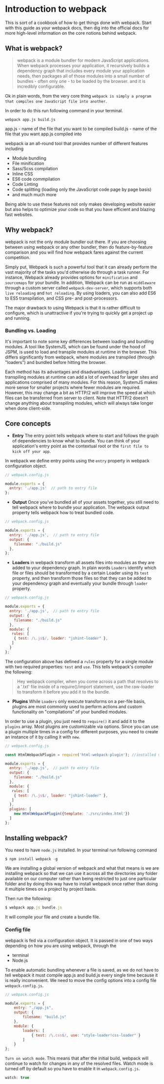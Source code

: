 # Introduction to webpack

This is sort of a cookbook of how to get things done with webpack. Start with this guide as your webpack docs, then dig into the official docs for more high-level information on the core notions behind webpack.

## What is webpack?

> webpack is a module bundler for modern JavaScript applications. When webpack processes your application, it recursively builds a dependency graph that includes every module your application needs, then packages all of those modules into a small number of bundles - often only one - to be loaded by the browser. and it is incredibly configurable.

Ok in plain words, from the very core thing `webpack is simply a program that compiles one JavaScript file into another`.

In order to do this run following command in your terminal.
```
webpack app.js build.js
```
app.js - name of the file that you want to be compiled
build.js - name of the file that you want app.js compiled into


webpack ia an all-round tool that provides number of different features including 
* Module bundling
* File minification
* Sass/Scss compilation
* Inline CSS
* ES6 code commpilation
* Code Linting
* Code splitting (loading only the JavaScript code page by page basis)
* and much much more 

Being able to use these features not only makes developing website easier but also helps to optimize your code so that you have efficient and blazing fast websites. 

## Why webpack?

webpack is not the only module bundler out there. If you are choosing between using webpack or any other bundler, then do feature-by-feature comparison and you will find how webpack fares against the current competition.

Simply put, Webpack is such a powerful tool that it can already perform the vast majority of the tasks you'd otherwise do through a task runner. For instance, Webpack already provides options for `minification` and `sourcemaps` for your bundle. In addition, Webpack can be run as `middleware` through a custom server called `webpack-dev-server`, which supports both `live reloading` and `hot reloading`. By using loaders, you can also add ES6 to ES5 transpilation, and CSS pre- and post-processors.

The major drawback to using Webpack is that it is rather difficult to configure, which is unattractive if you're trying to quickly get a project up and running.

### Bundling vs. Loading

It's important to note some key differences between loading and bundling modules. A tool like SystemJS, which can be found under the hood of JSPM, is used to load and transpile modules at runtime in the browser. This differs significantly from webpack, where modules are transpiled (through "loaders") and bundled before hitting the browser.

Each method has its advantages and disadvantages. Loading and transpiling modules at runtime can add a lot of overhead for larger sites and applications comprised of many modules. For this reason, SystemJS makes more sense for smaller projects where fewer modules are required. However, this may change a bit as HTTP/2 will improve the speed at which files can be transferred from server to client. Note that HTTP/2 doesn't change anything about transpiling modules, which will always take longer when done client-side.

## Core concepts

* **Entry** The entry point tells webpack where to start and follows the graph of dependencies to know what to bundle. You can think of your application's entry point as the contextual root or the `first file to kick off your app`.

In webpack we define entry points using the `entry` property in webpack configuration object.
```js
// webpack.config.js

module.exports = {
  entry: './app.js'  // path to entry file
};
```

* **Output** Once you've bundled all of your assets together, you still need to tell webpack where to bundle your application. The webpack output property tells webpack how to treat bundled code.
```js
// webpack.config.js

module.exports = {
  entry: './app.js',  // path to entry file
  output: {
    filename: "./build.js"
  },
};
```

* **Loaders** in webpack transform all assets files into modules as they are added to your dependency graph. In plain words `Loaders` identify which file or files should be transformed by a certain Loader using its `test` property, and then transform those files so that they can be added to your dependency graph and eventually your bundle through `loader` property.
```js
// webpack.config.js

module.exports = {
  entry: './app.js',  // path to entry file
  output: {
    filename: "./build.js"
  },
  module: {
   rules: [
    { test: /\.js$/, loader: "jshint-loader" },
   ]
  } 
};
```
The configuration above has defined a `rules` property for a single module with two required properties: `test` and `use`. This tells webpack's compiler the following:
> Hey webpack compiler, when you come across a path that resolves to a '.txt' file inside of a require()/import statement, use the raw-loader to transform it before you add it to the bundle.

* **Plugins** While `Loaders` only execute transforms on a per-file basis, plugins are most commonly used to perform actions and custom functionality on "compilations" of your bundled modules.

In order to use a plugin, you just need to `require()` it and add it to the `plugins` array. Most plugins are customizable via options. Since you can use a plugin multiple times in a config for different purposes, you need to create an instance of it by calling it with `new`.
```js
// webpack.config.js

const HtmlWebpackPlugin = require('html-webpack-plugin'); //installed via npm

module.exports = {
  entry: './app.js',  // path to entry file
  output: {
    filename: "./build.js"
  },
  module: {
   rules: [
    { test: /\.js$/, loader: "jshint-loader" },
   ]
  },
  plugins: [
    new HtmlWebpackPlugin({template: './src/index.html'})
  ] 
};
```

## Installing webpack?

You need to have `node.js` installed. In your terminal run following command 
```js
$ npm install webpack -g
```

We are installing a global version of webpack and what that means is we are installing webpack so that we can use it across all the directories any folder available on our computer rather than being restricted to just one particular folder and by doing this way have to install webpack once rather than doing it multiple times on a project by project basis.

Then run the following:

```js
$ webpack app.js bundle.js
```

It will compile your file and create a bundle file. 

### Config file
webpack is fed via a configuration object. It is passed in one of two ways depending on how you are using webpack, through the 
* terminal
* Node.js

To enable automatic bundling whenever a file is saved, as we do not have to tell webpack it must compile app.js and build.js every single time because it is really inconvenient. We need to move the config options into a config file `webpack.config.js`.

```js
// webpack.config.js

module.exports = {
    entry: "./app.js",
    output: {
        filename: "build.js"
    },
    module: {
        loaders: [
            { test: /\.css$/, use: "style-loader!css-loader" }
        ]
    }
};
```

`Turn on watch mode`. This means that after the initial build, webpack will continue to watch for changes in any of the resolved files. Watch mode is turned off by default so you have to enable it in `webpack.config.js`.

```js
watch: true
```
